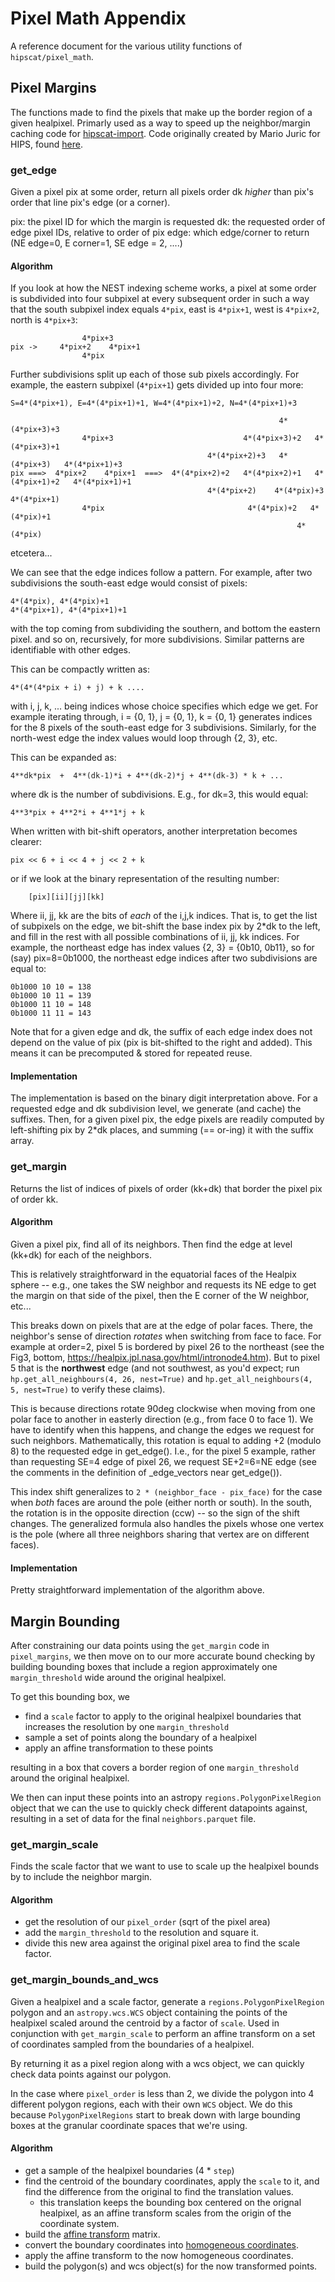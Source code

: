 # Pixel Math Appendix
A reference document for the various utility functions of `hipscat/pixel_math`.

## Pixel Margins
The functions made to find the pixels that make up the border region of a given healpixel. Primarly used as a way to speed up the neighbor/margin caching code for [hipscat-import](https://github.com/astronomy-commons/hipscat-import/). Code originally created by Mario Juric for HIPS, found [here](https://github.com/mjuric/HIPS/blob/feature/multiprocess/hipscat/healpix.py).

### get_edge
Given a pixel pix at some order, return all
pixels order dk _higher_ than pix's order that line
pix's edge (or a corner).

pix: the pixel ID for which the margin is requested
dk: the requested order of edge pixel IDs, relative to order of pix
edge: which edge/corner to return (NE edge=0, E corner=1, SE edge = 2, ....)

#### Algorithm

If you look at how the NEST indexing scheme works, a pixel at some order is
subdivided into four subpixel at every subsequent order in such a way that the south
subpixel index equals `4*pix`, east is `4*pix+1`, west is `4*pix+2`, north is `4*pix+3`:

```
                4*pix+3
pix ->     4*pix+2    4*pix+1
                4*pix
```

Further subdivisions split up each of those sub pixels accordingly. For example,
the eastern subpixel (`4*pix+1`) gets divided up into four more:

```
S=4*(4*pix+1), E=4*(4*pix+1)+1, W=4*(4*pix+1)+2, N=4*(4*pix+1)+3

                                                            4*(4*pix+3)+3
                4*pix+3                             4*(4*pix+3)+2   4*(4*pix+3)+1
                                            4*(4*pix+2)+3   4*(4*pix+3)   4*(4*pix+1)+3
pix ===>  4*pix+2    4*pix+1  ===>  4*(4*pix+2)+2   4*(4*pix+2)+1   4*(4*pix+1)+2   4*(4*pix+1)+1
                                            4*(4*pix+2)    4*(4*pix)+3    4*(4*pix+1)
                4*pix                                4*(4*pix)+2   4*(4*pix)+1
                                                                4*(4*pix)
```
etcetera...

We can see that the edge indices follow a pattern. For example, after two
subdivisions the south-east edge would consist of pixels:
```
4*(4*pix), 4*(4*pix)+1
4*(4*pix+1), 4*(4*pix+1)+1
```
with the top coming from subdividing the southern, and bottom the eastern pixel.
and so on, recursively, for more subdivisions. Similar patterns are identifiable
with other edges.

This can be compactly written as:

```
4*(4*(4*pix + i) + j) + k ....
```

with i, j, k, ... being indices whose choice specifies which edge we get.
For example iterating through, i = {0, 1}, j = {0, 1}, k = {0, 1} generates indices
for the 8 pixels of the south-east edge for 3 subdivisions. Similarly, for
the north-west edge the index values would loop through {2, 3}, etc.

This can be expanded as:

```
4**dk*pix  +  4**(dk-1)*i + 4**(dk-2)*j + 4**(dk-3) * k + ...
```

where dk is the number of subdivisions. E.g., for dk=3, this would equal:

```
4**3*pix + 4**2*i + 4**1*j + k
```

When written with bit-shift operators, another interpretation becomes clearer:

```
pix << 6 + i << 4 + j << 2 + k
```

or if we look at the binary representation of the resulting number:

```
    [pix][ii][jj][kk]
```

Where ii, jj, kk are the bits of _each_ of the i,j,k indices. That is, to get the
list of subpixels on the edge, we bit-shift the base index pix by 2*dk to the left,
and fill in the rest with all possible combinations of ii, jj, kk indices. For example,
the northeast edge has index values {2, 3} = {0b10, 0b11}, so for (say) pix=8=0b1000, the
northeast edge indices after two subdivisions are equal to:

```
0b1000 10 10 = 138
0b1000 10 11 = 139
0b1000 11 10 = 148
0b1000 11 11 = 143
```

Note that for a given edge and dk, the suffix of each edge index does not depend on
the value of pix (pix is bit-shifted to the right and added). This means it can be
precomputed & stored for repeated reuse.

#### Implementation

The implementation is based on the binary digit interpretation above. For a requested
edge and dk subdivision level, we generate (and cache) the suffixes. Then, for a given
pixel pix, the edge pixels are readily computed by left-shifting pix by 2*dk places,
and summing (== or-ing) it with the suffix array.

### get_margin
Returns the list of indices of pixels of order (kk+dk) that
border the pixel pix of order kk.

#### Algorithm
Given a pixel pix, find all of its neighbors. Then find the
edge at level (kk+dk) for each of the neighbors.

This is relatively straightforward in the equatorial faces of the Healpix
sphere -- e.g., one takes the SW neighbor and requests its NE edge to get
the margin on that side of the pixel, then the E corner of the W neighbor,
etc...

This breaks down on pixels that are at the edge of polar faces. There,
the neighbor's sense of direction _rotates_ when switching from face to
face. For example at order=2, pixel 5 is bordered by pixel 26 to the
northeast (see the Fig3, bottom, https://healpix.jpl.nasa.gov/html/intronode4.htm).
But to pixel 5 that is the **northwest** edge (and not southwest, as you'd
expect; run `hp.get_all_neighbours(4, 26, nest=True)` and
`hp.get_all_neighbours(4, 5, nest=True)` to verify these claims).

This is because directions rotate 90deg clockwise when moving from one
polar face to another in easterly direction (e.g., from face 0 to face 1).
We have to identify when this happens, and change the edges we request
for such neighbors. Mathematically, this rotation is equal to adding +2
(modulo 8) to the requested edge in get_edge(). I.e., for the
pixel 5 example, rather than requesting SE=4 edge of pixel 26,
we request SE+2=6=NE edge (see the comments in the definition of _edge_vectors
near get_edge()).

This index shift generalizes to `2 * (neighbor_face - pix_face)` for the case
when _both_ faces are around the pole (either north or south). In the south,
the rotation is in the opposite direction (ccw) -- so the sign of the shift
changes. The generalized formula also handles the pixels whose one vertex
is the pole (where all three neighbors sharing that vertex are on different
faces).

#### Implementation
Pretty straightforward implementation of the algorithm above.

## Margin Bounding
After constraining our data points using the `get_margin` code in `pixel_margins`, we then move on to our more accurate bound checking by building bounding boxes that include a region approximately one `margin_threshold` wide around the original healpixel.

To get this bounding box, we
- find a `scale` factor to apply to the original healpixel boundaries that increases the resolution by one `margin_threshold`
- sample a set of points along the boundary of a healpixel
- apply an affine transformation to these points

resulting in a box that covers a border region of one `margin_threshold` around the original healpixel.

We then can input these points into an astropy `regions.PolygonPixelRegion` object that we can the use to quickly check different datapoints against, resulting in a set of data for the final `neighbors.parquet` file.

### get_margin_scale
Finds the scale factor that we want to use to scale up the healpixel bounds by to include the neighbor margin.

#### Algorithm
- get the resolution of our `pixel_order` (sqrt of the pixel area)
- add the `margin_threshold` to the resolution and square it.
- divide this new area against the original pixel area to find the scale factor.

### get_margin_bounds_and_wcs
Given a healpixel and a scale factor, generate a `regions.PolygonPixelRegion` polygon and an `astropy.wcs.WCS` object containing the points of the healpixel scaled around the centroid by a factor of `scale`. Used in conjunction with `get_margin_scale` to perform an affine transform on a set of coordinates sampled from the boundaries of a healpixel.

By returning it as a pixel region along with a wcs object, we can quickly check data points against our polygon.

In the case where `pixel_order` is less than 2, we divide the polygon into 4 different polygon regions, each with their own `WCS` object. We do this because `PolygonPixelRegions` start to break down with large bounding boxes at the granular coordinate spaces that we're using.

#### Algorithm
- get a sample of the healpixel boundaries (4 * `step`)
- find the centroid of the boundary coordinates, apply the `scale` to it, and find the difference from the original to find the translation values.
    - this translation keeps the bounding box centered on the orignal healpixel, as an affine transform scales from the origin of the coordinate system.
- build the [affine transform](https://en.wikipedia.org/wiki/Affine_transformation#Image_transformation) matrix.
- convert the boundary coordinates into [homogeneous coordinates](https://en.wikipedia.org/wiki/Homogeneous_coordinates).
- apply the affine transform to the now homogeneous coordinates.
- build the polygon(s) and wcs object(s) for the now transformed points.